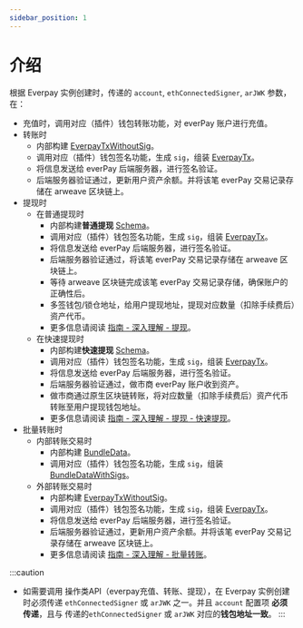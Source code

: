 ```yaml
---
sidebar_position: 1
---
```


# 介绍

根据 Everpay 实例创建时，传递的 `account`, `ethConnectedSigner`, `arJWK` 参数，在：

* 充值时，调用对应（插件）钱包转账功能，对 everPay 账户进行充值。
* 转账时
  * 内部构建 [EverpayTxWithoutSig](../types#everpaytxwithoutsig)。
  * 调用对应（插件）钱包签名功能，生成 `sig`，组装 [EverpayTx](../types#everpaytx)。
  * 将信息发送给 everPay 后端服务器，进行签名验证。
  * 后端服务器验证通过，更新用户资产余额。并将该笔 everPay 交易记录存储在 arweave 区块链上。
* 提现时
  * 在普通提现时
    * 内部构建**普通提现** [Schema](../../../basic/dive/withdraw#schema-说明)。
    * 调用对应（插件）钱包签名功能，生成 `sig`，组装 [EverpayTx](../types#everpaytx)。
    * 将信息发送给 everPay 后端服务器，进行签名验证。
    * 后端服务器验证通过，将该笔 everPay 交易记录存储在 arweave 区块链上。
    * 等待 arweave 区块链完成该笔 everPay 交易记录存储，确保账户的正确性后。
    * 多签钱包/锁仓地址，给用户提现地址，提现对应数量（扣除手续费后）资产代币。
    * 更多信息请阅读 [指南 - 深入理解 - 提现](../../../basic/dive/withdraw)。
  * 在快速提现时
    * 内部构建**快速提现** [Schema](../../../basic/dive/withdraw#schema-说明-1)。
    * 调用对应（插件）钱包签名功能，生成 `sig`，组装 [EverpayTx](../types#everpaytx)。
    * 将信息发送给 everPay 后端服务器，进行签名验证。
    * 后端服务器验证通过，做市商 everPay 账户收到资产。
    * 做市商通过原生区块链转账，将对应数量（扣除手续费后）资产代币转账至用户提现钱包地址。
    * 更多信息请阅读 [指南 - 深入理解 - 提现 - 快速提现](../../../basic/dive/withdraw#快速提现)。
* 批量转账时
  * 内部转账交易时
    * 内部构建 [BundleData](../types/#bundledata)。
    * 调用对应（插件）钱包签名功能，生成 `sig`，组装 [BundleDataWithSigs](../types#bundledatawithsigs)。
  * 外部转账交易时
    * 内部构建 [EverpayTxWithoutSig](../types#everpaytxwithoutsig)。
    * 调用对应（插件）钱包签名功能，生成 `sig`，组装 [EverpayTx](../types#everpaytx)。
    * 将信息发送给 everPay 后端服务器，进行签名验证。
    * 后端服务器验证通过，更新用户资产余额。并将该笔 everPay 交易记录存储在 arweave 区块链上。
    * 更多信息请阅读 [指南 - 深入理解 - 批量转账](../../../basic/dive/bundle)。

:::caution
* 如需要调用 操作类API（everpay充值、转账、提现），在 Everpay 实例创建时必须传递 `ethConnectedSigner` 或 `arJWK` 之一。并且 `account` 配置项 **必须传递**，且与 传递的`ethConnectedSigner` 或 `arJWK` 对应的**钱包地址一致**。
:::